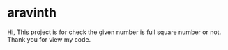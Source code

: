 # aravinth
Hi, This project is for check the
given number is full square number or not. 
Thank you for view my code. 
